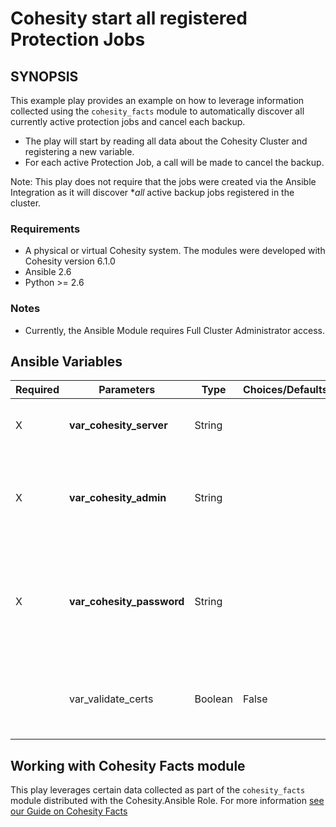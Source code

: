 # Cohesity start all registered Protection Jobs

## SYNOPSIS
This example play provides an example on how to leverage information collected using the `cohesity_facts` module to automatically discover all currently active protection jobs and cancel each backup.
- The play will start by reading all data about the Cohesity Cluster and registering a new variable.
- For each active Protection Job, a call will be made to cancel the backup.

Note: This play does not require that the jobs were created via the Ansible Integration as it will discover **all* active backup jobs registered in the cluster.

### Requirements
  - A physical or virtual Cohesity system. The modules were developed with Cohesity version 6.1.0
  - Ansible 2.6
  - Python >= 2.6

### Notes
  - Currently, the Ansible Module requires Full Cluster Administrator access.

## Ansible Variables

| Required | Parameters | Type | Choices/Defaults | Comments |
| --- | --- | --- | --- | --- |
| X | **var_cohesity_server** | String | | IP or FQDN for the Cohesity Cluster |
| X | **var_cohesity_admin** | String | | Username with which Ansible will connect to the Cohesity Cluster |
| X | **var_cohesity_password** | String | | Password belonging to the selected Username.  This parameter will not be logged. |
|   | var_validate_certs | Boolean | False | Switch determines if SSL Validation should be enabled. |

## Working with Cohesity Facts module

This play leverages certain data collected as part of the `cohesity_facts` module distributed with the Cohesity.Ansible Role.  For more information [see our Guide on Cohesity Facts](../../modules/cohesity_facts.md)
